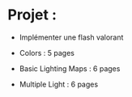 # Projet :

- Implémenter une flash valorant



- Colors : 5 pages
- Basic Lighting Maps : 6 pages
- Multiple Light : 6 pages

